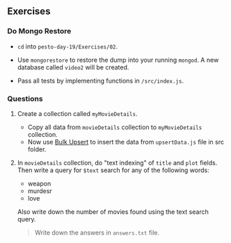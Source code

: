 ## Exercises

### Do Mongo Restore

- `cd` into `pesto-day-19/Exercises/02`.

- Use `mongorestore` to restore the dump into your running `mongod`. A new database called `video2` will be created.

- Pass all tests by implementing functions in `/src/index.js`.

### Questions

1) Create a collection called `myMovieDetails`.

      - Copy all data from `movieDetails` collection to `myMovieDetails` collection.
      - Now use [Bulk Upsert](https://docs.mongodb.com/manual/core/bulk-write-operations/) to insert the data from `upsertData.js` file in src folder.

2) In `movieDetails` collection, do "text indexing" of `title` and `plot` fields. Then write a query for `$text` search for any of the following words:
      - weapon
      - murdesr 
      - love

      Also write down the number of movies found using the text search query.

    >Write down the answers in `answers.txt` file.
